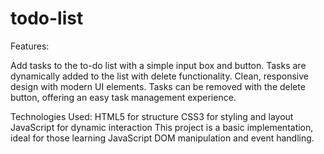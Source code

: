 # todo-list
 
Features:

Add tasks to the to-do list with a simple input box and button.
Tasks are dynamically added to the list with delete functionality.
Clean, responsive design with modern UI elements.
Tasks can be removed with the delete button, offering an easy task management experience.

Technologies Used:
HTML5 for structure
CSS3 for styling and layout
JavaScript for dynamic interaction
This project is a basic implementation, ideal for those learning JavaScript DOM manipulation and event handling.

